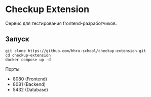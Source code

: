 # Checkup Extension

Сервис для тестирования frontend-разработчиков.

## Запуск

```
git clone https://github.com/hhru-school/checkup-extension.git
cd checkup-extension
docker compose up -d
```

Порты:
- 8080 (Frontend)
- 8081 (Backend)
- 5432 (Database)
